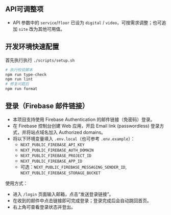 ## API可调整项

- API 参数中的 `service`/`floor` 已设为 `digital` / `video`，可按需求调整；也可追加 `site` 改为其他可用值。

## 开发环境快速配置

首先执行执行 `./scripts/setup.sh`

```bash
# 执行校验脚本
npm run type-check
npm run lint
# 修复问题后
npm run format
```

## 登录（Firebase 邮件链接）

- 本项目支持使用 Firebase Authentication 的邮件链接（免密码）登录。
- 在 Firebase 控制台创建 Web 应用，开启 Email link (passwordless) 登录方式，并将站点域名加入 Authorized domains。
- 将以下环境变量填入 `.env.local`（也可参考 `.env.example`）：
  - `NEXT_PUBLIC_FIREBASE_API_KEY`
  - `NEXT_PUBLIC_FIREBASE_AUTH_DOMAIN`
  - `NEXT_PUBLIC_FIREBASE_PROJECT_ID`
  - `NEXT_PUBLIC_FIREBASE_APP_ID`
  - 可选：`NEXT_PUBLIC_FIREBASE_MESSAGING_SENDER_ID`, `NEXT_PUBLIC_FIREBASE_STORAGE_BUCKET`

使用方式：
- 进入 `/login` 页面输入邮箱，点击“发送登录链接”。
- 在收到的邮件中点击链接即可完成登录；登录完成后会自动跳回首页。
- 右上角可查看登录状态并登出。

